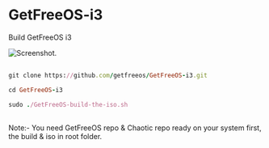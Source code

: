 # GetFreeOS-i3
Build GetFreeOS i3

![Screenshot.](https://getfreeos.com/wp-content/uploads/2023/04/GetFreeOS-2023-04-13-1681419306_screenshot_1920x1080-1024x576.jpg)

##
```ruby
git clone https://github.com/getfreeos/GetFreeOS-i3.git

cd GetFreeOS-i3

sudo ./GetFreeOS-build-the-iso.sh
```
##

Note:- You need GetFreeOS repo & Chaotic repo ready on your system first, the build & iso in root folder.
